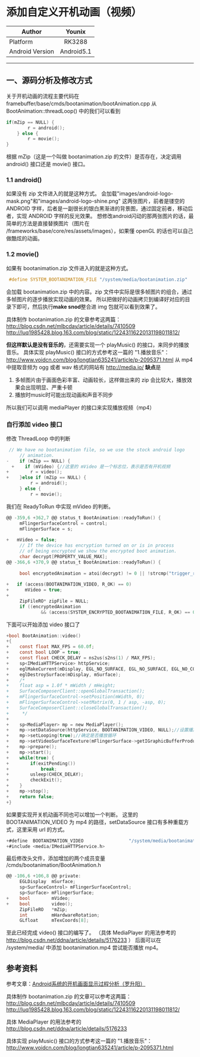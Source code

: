 
# 添加自定义开机动画（视频）

| Author        | Younix           |
| ------------- |:-------------:|
| Platform      | RK3288 |
| Android Version| Android5.1      |


---

## 一、源码分析及修改方式

关于开机动画的流程主要代码在 
framebuffer/base/cmds/bootanimation/bootAnimation.cpp 
从 BootAnimation::threadLoop() 中的我们可以看到

```c
if(mZip == NULL) {    
        r = android();
    } else {
        r = movie();
}
```

根据 mZip（这是一个叫做 bootanimation.zip 的文件）是否存在，决定调用 android() 接口还是 movie() 接口。

### 1.1 android() 

如果没有 zip 文件进入的就是这种方式。
会加载"images/android-logo-mask.png"和"images/android-logo-shine.png" 这两张图片，前者是镂空的 ANDROID 字样，后者是一副很长的银白黑渐进的背景图，通过固定前者，移动后者，实现 ANDROID 字样的反光效果。
想修改android闪动的那两张图片的话，最简单的方法是直接替换图片（图片在 /frameworks/base/core/res/assets/images），如果懂 openGL 的话也可以自己做酷炫的动画。

### 1.2 movie()

如果有 bootanimation.zip 文件进入的就是这种方式。

```c
 #define SYSTEM_BOOTANIMATION_FILE "/system/media/bootanimation.zip"
```
 
会加载 bootanimation.zip 中的内容。zip 文件中实际是很多帧图片的组合，通过多帧图片的逐步播放实现动画的效果。
所以把做好的动画拷贝到编译好对应的目录下即可，然后执行**make snod**整合进 img 包就可以看到效果了。

具体制作 bootanimation.zip 的文章参考这两篇：
http://blog.csdn.net/mlbcday/article/details/7410509
http://luq1985428.blog.163.com/blog/static/12243116220131198011812/

**但这样默认是没有音乐的**，还需要实现一个 playMusic() 的接口，来同步的播放音乐。
具体实现 playMusic() 接口的方式参考这一篇的 "1.播放音乐"：
http://www.voidcn.com/blog/longtian635241/article/p-2095371.html
从 mp4 中提取音频为 ogg 或者 wav 格式的网站有
http://media.io/
**缺点**是
1. 多帧图片由于画面色彩丰富、动画较长，这样做出来的 zip 会比较大，播放效果会出现明显、严重卡顿
2. 播放时music时可能出现动画和声音不同步

所以我们可以调用 mediaPlayer 的接口来实现播放视频（mp4）

### 自行添加 video 接口
修改 ThreadLoop 中的判断
```c
 // We have no bootanimation file, so we use the stock android logo
     // animation.
-    if (mZip == NULL) {
  +    if (mVideo) {//这里的 mVideo 是一个标志位，表示是否有开机视频
+        r = video();
+    }else if (mZip == NULL) {
         r = android();
     } else {
         r = movie();
```
我们在 ReadyToRun 中实现 mVideo 的判断。
```c
@@ -359,6 +362,7 @@ status_t BootAnimation::readyToRun() {
     mFlingerSurfaceControl = control;
     mFlingerSurface = s;
 
+	mVideo = false;
     // If the device has encryption turned on or is in process
     // of being encrypted we show the encrypted boot animation.
     char decrypt[PROPERTY_VALUE_MAX];
@@ -366,6 +370,9 @@ status_t BootAnimation::readyToRun() {
 
     bool encryptedAnimation = atoi(decrypt) != 0 || !strcmp("trigger_restart_min_framework", decrypt);
 
+   if (access(BOOTANIMATION_VIDEO, R_OK) == 0) 
+      mVideo = true;
+
     ZipFileRO* zipFile = NULL;
     if ((encryptedAnimation 
             && (access(SYSTEM_ENCRYPTED_BOOTANIMATION_FILE, R_OK) == 0) 
```
下面可以开始添加 video 接口了
```c
+bool BootAnimation::video()
+{
+    const float MAX_FPS = 60.0f;
+    const bool LOOP = true;
+    const float CHECK_DELAY = ns2us(s2ns(1) / MAX_FPS);
+    sp<IMediaHTTPService> httpService;
+    eglMakeCurrent(mDisplay, EGL_NO_SURFACE, EGL_NO_SURFACE, EGL_NO_CONTEXT);
+    eglDestroySurface(mDisplay, mSurface);
+    /*
+    float asp = 1.0f * mWidth / mHeight;
+    SurfaceComposerClient::openGlobalTransaction();
+    mFlingerSurfaceControl->setPosition(mWidth, 0);
+    mFlingerSurfaceControl->setMatrix(0, 1 / asp, -asp, 0);
+    SurfaceComposerClient::closeGlobalTransaction();
+     */
+
+    sp<MediaPlayer> mp = new MediaPlayer();
+    mp->setDataSource(httpService, BOOTANIMATION_VIDEO, NULL);//设置播放资源
+    mp->setLooping(true);//确定是否播放循环
+    mp->setVideoSurfaceTexture(mFlingerSurface->getIGraphicBufferProducer());
+    mp->prepare();
+    mp->start();
+    while(true) {
+        if(exitPending())
+            break;
+        usleep(CHECK_DELAY);
+        checkExit();
+    }
+    mp->stop();
+    return false;
+}
```
如果要实现开关机动画不同也可以增加一个判断。
这里的  BOOTANIMATION_VIDEO 为 mp4 的路径，setDataSource 接口有多种重载方式，这里采用 url 的方式。
```c
+#define  BOOTANIMATION_VIDEO                 "/system/media/bootanimation.mp4"
+#include <media/IMediaHTTPService.h>
```
最后修改头文件，添加增加的两个成员变量
/cmds/bootanimation/BootAnimation.h
```c
@@ -106,6 +106,8 @@ private:
     EGLDisplay  mSurface;
     sp<SurfaceControl> mFlingerSurfaceControl;
     sp<Surface> mFlingerSurface;
+    bool        mVideo;
+    bool        video();
     ZipFileRO   *mZip;
     int         mHardwareRotation;
     GLfloat     mTexCoords[8];
```
至此已经完成 video() 接口的编写了。
（具体 MediaPlayer 的用法参考的 http://blog.csdn.net/ddna/article/details/5176233 ）
后面可以在 /system/media/ 中添加 bootanimation.mp4 尝试能否播放 mp4。

## 参考资料

参考文章：[Android系统的开机画面显示过程分析（罗升阳）](http://blog.csdn.net/luoshengyang/article/details/7691321)

具体制作 bootanimation.zip 的文章可以参考这两篇：
http://blog.csdn.net/mlbcday/article/details/7410509
http://luq1985428.blog.163.com/blog/static/12243116220131198011812/

具体 MediaPlayer 的用法参考的 http://blog.csdn.net/ddna/article/details/5176233

具体实现 playMusic() 接口的方式参考这一篇的 "1.播放音乐"：
http://www.voidcn.com/blog/longtian635241/article/p-2095371.html
